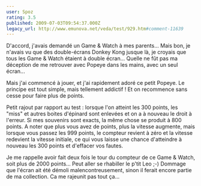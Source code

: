 ```yaml
---
user: Spoz
rating: 3.5
published: 2009-07-03T09:54:37.000Z
legacy_url: http://www.emunova.net/veda/test/929.htm#comment-11639
---
```

D'accord, j'avais demandé un Game & Watch à mes parents... Mais bon, je n'avais vu que des double-écrans Donkey Kong jusque là, je croyais que tous les Game & Watch étaient à double écran...
Quelle ne fût pas ma déception de me retrouver avec Popeye dans les mains, avec un seul écran...

Mais j'ai commencé à jouer, et j'ai rapidement adoré ce petit Popeye. Le principe est tout simple, mais tellement addictif ! Et on recommence sans cesse pour faire plus de points.

Petit rajout par rapport au test : lorsque l'on atteint les 300 points, les "miss" et autres boites d'épinard sont enlevées et on a à nouveau le droit à l'erreur. Si mes souvenirs sont exacts, la même chose se produit à 800 points.
A noter que plus vous avez de points, plus la vitesse augmente, mais lorsque vous passez les 999 points, le compteur revient à zéro et la vitesse redevient la vitesse initiale, ce qui vous laisse une chance d'atteindre à nouveau les 300 points et d'effacer vos fautes.

Je me rappelle avoir fait deux fois le tour du compteur de ce Game & Watch, soit plus de 2000 points... Peut aller se rhabiller le p'tit Leo ;-)
Dommage que l'écran ait été démoli malencontreusement, sinon il ferait encore partie de ma collection. Ca me rajeunit pas tout ça...
